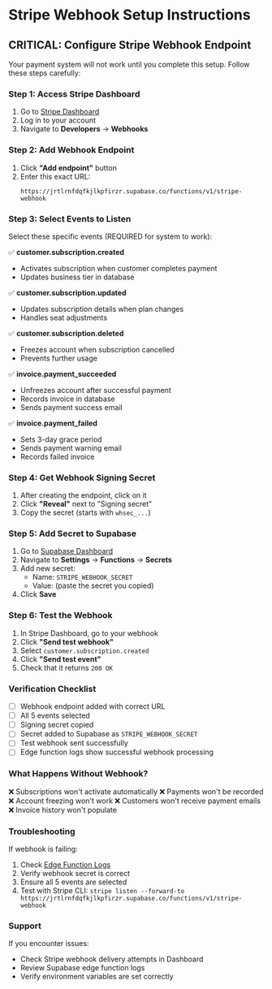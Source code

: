 # Stripe Webhook Setup Instructions

## CRITICAL: Configure Stripe Webhook Endpoint

Your payment system will not work until you complete this setup. Follow these steps carefully:

### Step 1: Access Stripe Dashboard
1. Go to [Stripe Dashboard](https://dashboard.stripe.com)
2. Log in to your account
3. Navigate to **Developers** → **Webhooks**

### Step 2: Add Webhook Endpoint
1. Click **"Add endpoint"** button
2. Enter this exact URL:
   ```
   https://jrtlrnfdqfkjlkpfirzr.supabase.co/functions/v1/stripe-webhook
   ```

### Step 3: Select Events to Listen
Select these specific events (REQUIRED for system to work):

✅ **customer.subscription.created**
   - Activates subscription when customer completes payment
   - Updates business tier in database

✅ **customer.subscription.updated**
   - Updates subscription details when plan changes
   - Handles seat adjustments

✅ **customer.subscription.deleted**
   - Freezes account when subscription cancelled
   - Prevents further usage

✅ **invoice.payment_succeeded**
   - Unfreezes account after successful payment
   - Records invoice in database
   - Sends payment success email

✅ **invoice.payment_failed**
   - Sets 3-day grace period
   - Sends payment warning email
   - Records failed invoice

### Step 4: Get Webhook Signing Secret
1. After creating the endpoint, click on it
2. Click **"Reveal"** next to "Signing secret"
3. Copy the secret (starts with `whsec_...`)

### Step 5: Add Secret to Supabase
1. Go to [Supabase Dashboard](https://supabase.com/dashboard/project/jrtlrnfdqfkjlkpfirzr/settings/functions)
2. Navigate to **Settings** → **Functions** → **Secrets**
3. Add new secret:
   - Name: `STRIPE_WEBHOOK_SECRET`
   - Value: (paste the secret you copied)
4. Click **Save**

### Step 6: Test the Webhook
1. In Stripe Dashboard, go to your webhook
2. Click **"Send test webhook"**
3. Select `customer.subscription.created`
4. Click **"Send test event"**
5. Check that it returns `200 OK`

### Verification Checklist
- [ ] Webhook endpoint added with correct URL
- [ ] All 5 events selected
- [ ] Signing secret copied
- [ ] Secret added to Supabase as `STRIPE_WEBHOOK_SECRET`
- [ ] Test webhook sent successfully
- [ ] Edge function logs show successful webhook processing

### What Happens Without Webhook?
❌ Subscriptions won't activate automatically
❌ Payments won't be recorded
❌ Account freezing won't work
❌ Customers won't receive payment emails
❌ Invoice history won't populate

### Troubleshooting
If webhook is failing:
1. Check [Edge Function Logs](https://supabase.com/dashboard/project/jrtlrnfdqfkjlkpfirzr/functions/stripe-webhook/logs)
2. Verify webhook secret is correct
3. Ensure all 5 events are selected
4. Test with Stripe CLI: `stripe listen --forward-to https://jrtlrnfdqfkjlkpfirzr.supabase.co/functions/v1/stripe-webhook`

### Support
If you encounter issues:
- Check Stripe webhook delivery attempts in Dashboard
- Review Supabase edge function logs
- Verify environment variables are set correctly
